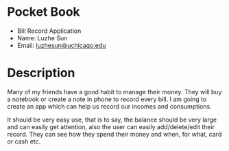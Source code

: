 # Pocket Book

* Bill Record Application
* Name:    Luzhe Sun
* Email:  luzhesun@uchicago.edu

# Description

Many of my friends have a good habit to manage their money. They will buy a notebook or create a note in phone to record every bill. I am going to create an app which can help us record our incomes and consumptions.

It should be very easy use, that is to say, the balance should be very large and can easily get attention, also the user can easily add/delete/edit their record. They can see how they spend their money and when, for what, card or cash etc. 
